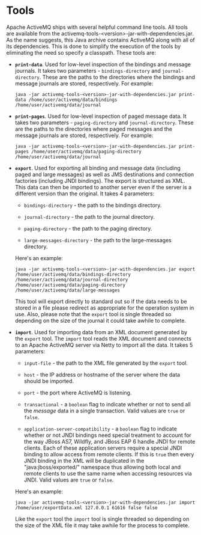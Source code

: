# Tools

Apache ActiveMQ ships with several helpful command line tools. All tools are
available from the activemq-tools-\<version\>-jar-with-dependencies.jar.
As the name suggests, this Java archive contains ActiveMQ along with all
of its dependencies. This is done to simplify the execution of the tools
by eliminating the need so specify a classpath. These tools are:

-   **`print-data`**. Used for low-level inspection of the bindings and
    message journals. It takes two parameters - `bindings-directory` and
    `journal-directory`. These are the paths to the directories where
    the bindings and message journals are stored, respectively. For
    example:

        java -jar activemq-tools-<version>-jar-with-dependencies.jar print-data /home/user/activemq/data/bindings /home/user/activemq/data/journal

-   **`print-pages`**. Used for low-level inspection of paged message
    data. It takes two parameters - `paging-directory` and
    `journal-directory`. These are the paths to the directories where
    paged messages and the message journals are stored, respectively.
    For example:

        java -jar activemq-tools-<version>-jar-with-dependencies.jar print-pages /home/user/activemq/data/paging-directory /home/user/activemq/data/journal

-   **`export`**. Used for exporting all binding and message data
    (including paged and large messages) as well as JMS destinations and
    connection factories (including JNDI bindings). The export is
    structured as XML. This data can then be imported to another server
    even if the server is a different version than the original. It
    takes 4 parameters:

    -   `bindings-directory` - the path to the bindings directory.

    -   `journal-directory` - the path to the journal directory.

    -   `paging-directory` - the path to the paging directory.

    -   `large-messages-directory` - the path to the large-messages
        directory.

    Here's an example:

        java -jar activemq-tools-<version>-jar-with-dependencies.jar export /home/user/activemq/data/bindings-directory /home/user/activemq/data/journal-directory /home/user/activemq/data/paging-directory /home/user/activemq/data/large-messages

    This tool will export directly to standard out so if the data needs
    to be stored in a file please redirect as appropriate for the
    operation system in use. Also, please note that the `export` tool is
    single threaded so depending on the size of the journal it could
    take awhile to complete.

-   **`import`**. Used for importing data from an XML document generated
    by the `export` tool. The `import` tool reads the XML document and
    connects to an Apache ActiveMQ server via Netty to import all the data. It
    takes 5 parameters:

    -   `input-file` - the path to the XML file generated by the
        `export` tool.

    -   `host` - the IP address or hostname of the server where the data
        should be imported.

    -   `port` - the port where ActiveMQ is listening.

    -   `transactional` - a `boolean` flag to indicate whether or not to
        send all the *message* data in a single transaction. Valid
        values are `true` or `false`.

    -   `application-server-compatibility` - a `boolean` flag to
        indicate whether or not JNDI bindings need special treatment to
        account for the way JBoss AS7, Wildfly, and JBoss EAP 6 handle
        JNDI for remote clients. Each of these application servers
        require a special JNDI binding to allow access from remote
        clients. If this is `true` then every JNDI binding in the XML
        will be duplicated in the "java:jboss/exported/" namespace thus
        allowing both local and remote clients to use the same name when
        accessing resources via JNDI. Valid values are `true` or
        `false`.

    Here's an example:

        java -jar activemq-tools-<version>-jar-with-dependencies.jar import /home/user/exportData.xml 127.0.0.1 61616 false false

    Like the `export` tool the `import` tool is single threaded so
    depending on the size of the XML file it may take awhile for the
    process to complete.


